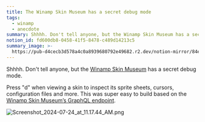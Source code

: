 ```yaml
---
title: The Winamp Skin Museum has a secret debug mode
tags:
  - winamp
  - anecdote
summary: Shhhh. Don't tell anyone, but the Winamp Skin Museum has a secret debug mode.
notion_id: fd600db8-0458-41f5-8478-c489d14213c5
summary_image: >-
  https://pub-d4cecb3d578a4c0a8939680792e49682.r2.dev/notion-mirror/84ebb48c-616a-4f51-ae9a-991a4e0a7e9b/6b7a6af9-118a-464c-9963-25a715a435bd/Screenshot_2024-07-24_at_11.17.44_AM.png
---
```

Shhhh. Don't tell anyone, but the [Winamp Skin Museum](https://skins.webamp.org/) has a secret debug mode.

Press "d" when viewing a skin to inspect its sprite sheets, cursors, configuration files and more. This was super easy to build based on the [Winamp Skin Museum’s GraphQL endpoint](https://jordaneldredge.com/notes/winamp-sqlite/).

![Screenshot\_2024-07-24\_at\_11.17.44\_AM.png](https://pub-d4cecb3d578a4c0a8939680792e49682.r2.dev/notion-mirror/84ebb48c-616a-4f51-ae9a-991a4e0a7e9b/6b7a6af9-118a-464c-9963-25a715a435bd/Screenshot_2024-07-24_at_11.17.44_AM.png)
